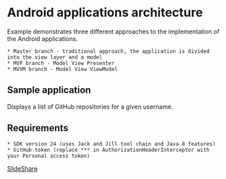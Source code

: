 # Android applications architecture 

Example demonstrates three different approaches to the implementation of the Android applications.

    * Master branch - traditional approach, the application is divided into the view layer and a model
    * MVP branch - Model View Presenter
    * MVVM branch - Model View ViewModel

## Sample application

Displays a list of GitHub repositories for a given username. 

## Requirements

    * SDK version 24 (uses Jack and Jill tool chain and Java 8 features)
    * GitHub token (replace *** in AuthorizationHeaderInterceptor with your Personal access token)

[SlideShare](http://www.slideshare.net/sagespl/architektura-aplikacji-android)